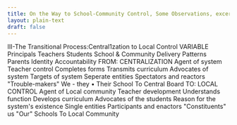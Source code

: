```yaml
---
title: On the Way to School-Community Control, Some Observations, excerpt (text)
layout: plain-text
draft: false
---
```


III-The Transitional Process:Central1zation to Local Control
VARIABLE
Principals
Teachers
Students
School & Community
Delivery Patterns
Parents
Identity
Accountability
FROM:
CENTRALIZATION
Agent of system
Teacher control
Completes forms
Transmits curriculum
Advocates of system
Targets of system
Seperate entities
Spectators and reactors
"Trouble-makers"
We - they •
Their School
To Central Board
TO:
LOCAL CONTROL
Agent of Local
community
Teacher development
Understands function
Develops curriculum
Advocates of the
students
Reason for the
system's existence
Single entities
Participants and
enactors
"Constituents"
us
"Our" Schools
To Local Community
